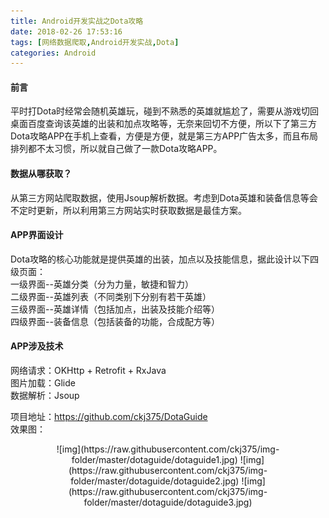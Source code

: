 ```yaml
---
title: Android开发实战之Dota攻略
date: 2018-02-26 17:53:16
tags: [网络数据爬取,Android开发实战,Dota]
categories: Android
---
```


#### 前言
平时打Dota时经常会随机英雄玩，碰到不熟悉的英雄就尴尬了，需要从游戏切回桌面百度查询该英雄的出装和加点攻略等，无奈来回切不方便，所以下了第三方Dota攻略APP在手机上查看，方便是方便，就是第三方APP广告太多，而且布局排列都不太习惯，所以就自己做了一款Dota攻略APP。
<!-- more -->
#### 数据从哪获取？
从第三方网站爬取数据，使用Jsoup解析数据。考虑到Dota英雄和装备信息等会不定时更新，所以利用第三方网站实时获取数据是最佳方案。

#### APP界面设计
Dota攻略的核心功能就是提供英雄的出装，加点以及技能信息，据此设计以下四级页面：  
一级界面--英雄分类（分为力量，敏捷和智力）  
二级界面--英雄列表（不同类别下分别有若干英雄）  
三级界面--英雄详情（包括加点，出装及技能介绍等）  
四级界面--装备信息（包括装备的功能，合成配方等）

#### APP涉及技术
网络请求：OKHttp + Retrofit + RxJava  
图片加载：Glide  
数据解析：Jsoup

项目地址：https://github.com/ckj375/DotaGuide  
效果图：
<center>
![img](https://raw.githubusercontent.com/ckj375/img-folder/master/dotaguide/dotaguide1.jpg)
![img](https://raw.githubusercontent.com/ckj375/img-folder/master/dotaguide/dotaguide2.jpg)
![img](https://raw.githubusercontent.com/ckj375/img-folder/master/dotaguide/dotaguide3.jpg)
</center>
